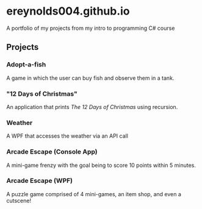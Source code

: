 # ereynolds004.github.io
A portfolio of my projects from my intro to programming C# course

## Projects

### Adopt-a-fish
A game in which the user can buy fish and observe them in a tank.

### "12 Days of Christmas"
An application that prints _The 12 Days of Christmas_ using recursion.

### Weather
A WPF that accesses the weather via an API call

### Arcade Escape (Console App)
A mini-game frenzy with the goal being to score 10 points within 5 minutes.

### Arcade Escape (WPF)
A puzzle game comprised of 4 mini-games, an item shop, and even a cutscene!
